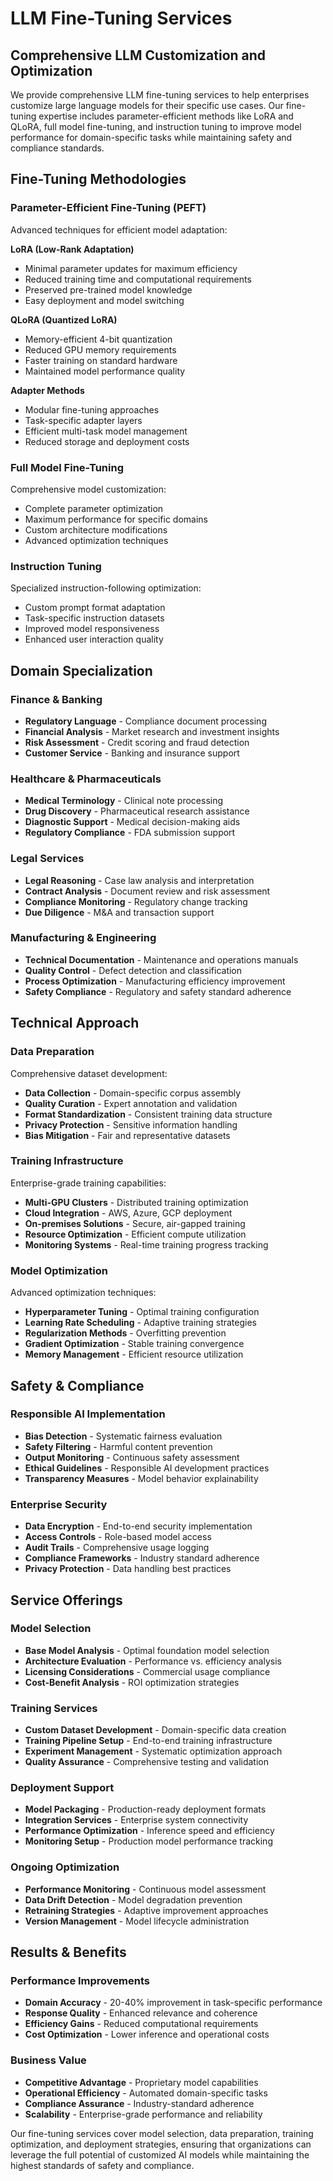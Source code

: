 # LLM Fine-Tuning Services

## Comprehensive LLM Customization and Optimization

We provide comprehensive LLM fine-tuning services to help enterprises customize large language models for their specific use cases. Our fine-tuning expertise includes parameter-efficient methods like LoRA and QLoRA, full model fine-tuning, and instruction tuning to improve model performance for domain-specific tasks while maintaining safety and compliance standards.

## Fine-Tuning Methodologies

### Parameter-Efficient Fine-Tuning (PEFT)
Advanced techniques for efficient model adaptation:

**LoRA (Low-Rank Adaptation)**
- Minimal parameter updates for maximum efficiency
- Reduced training time and computational requirements
- Preserved pre-trained model knowledge
- Easy deployment and model switching

**QLoRA (Quantized LoRA)**
- Memory-efficient 4-bit quantization
- Reduced GPU memory requirements
- Faster training on standard hardware
- Maintained model performance quality

**Adapter Methods**
- Modular fine-tuning approaches
- Task-specific adapter layers
- Efficient multi-task model management
- Reduced storage and deployment costs

### Full Model Fine-Tuning
Comprehensive model customization:
- Complete parameter optimization
- Maximum performance for specific domains
- Custom architecture modifications
- Advanced optimization techniques

### Instruction Tuning
Specialized instruction-following optimization:
- Custom prompt format adaptation
- Task-specific instruction datasets
- Improved model responsiveness
- Enhanced user interaction quality

## Domain Specialization

### Finance & Banking
- **Regulatory Language** - Compliance document processing
- **Financial Analysis** - Market research and investment insights
- **Risk Assessment** - Credit scoring and fraud detection
- **Customer Service** - Banking and insurance support

### Healthcare & Pharmaceuticals
- **Medical Terminology** - Clinical note processing
- **Drug Discovery** - Pharmaceutical research assistance
- **Diagnostic Support** - Medical decision-making aids
- **Regulatory Compliance** - FDA submission support

### Legal Services
- **Legal Reasoning** - Case law analysis and interpretation
- **Contract Analysis** - Document review and risk assessment
- **Compliance Monitoring** - Regulatory change tracking
- **Due Diligence** - M&A and transaction support

### Manufacturing & Engineering
- **Technical Documentation** - Maintenance and operations manuals
- **Quality Control** - Defect detection and classification
- **Process Optimization** - Manufacturing efficiency improvement
- **Safety Compliance** - Regulatory and safety standard adherence

## Technical Approach

### Data Preparation
Comprehensive dataset development:
- **Data Collection** - Domain-specific corpus assembly
- **Quality Curation** - Expert annotation and validation
- **Format Standardization** - Consistent training data structure
- **Privacy Protection** - Sensitive information handling
- **Bias Mitigation** - Fair and representative datasets

### Training Infrastructure
Enterprise-grade training capabilities:
- **Multi-GPU Clusters** - Distributed training optimization
- **Cloud Integration** - AWS, Azure, GCP deployment
- **On-premises Solutions** - Secure, air-gapped training
- **Resource Optimization** - Efficient compute utilization
- **Monitoring Systems** - Real-time training progress tracking

### Model Optimization
Advanced optimization techniques:
- **Hyperparameter Tuning** - Optimal training configuration
- **Learning Rate Scheduling** - Adaptive training strategies
- **Regularization Methods** - Overfitting prevention
- **Gradient Optimization** - Stable training convergence
- **Memory Management** - Efficient resource utilization

## Safety & Compliance

### Responsible AI Implementation
- **Bias Detection** - Systematic fairness evaluation
- **Safety Filtering** - Harmful content prevention
- **Output Monitoring** - Continuous safety assessment
- **Ethical Guidelines** - Responsible AI development practices
- **Transparency Measures** - Model behavior explainability

### Enterprise Security
- **Data Encryption** - End-to-end security implementation
- **Access Controls** - Role-based model access
- **Audit Trails** - Comprehensive usage logging
- **Compliance Frameworks** - Industry standard adherence
- **Privacy Protection** - Data handling best practices

## Service Offerings

### Model Selection
- **Base Model Analysis** - Optimal foundation model selection
- **Architecture Evaluation** - Performance vs. efficiency analysis
- **Licensing Considerations** - Commercial usage compliance
- **Cost-Benefit Analysis** - ROI optimization strategies

### Training Services
- **Custom Dataset Development** - Domain-specific data creation
- **Training Pipeline Setup** - End-to-end training infrastructure
- **Experiment Management** - Systematic optimization approach
- **Quality Assurance** - Comprehensive testing and validation

### Deployment Support
- **Model Packaging** - Production-ready deployment formats
- **Integration Services** - Enterprise system connectivity
- **Performance Optimization** - Inference speed and efficiency
- **Monitoring Setup** - Production model performance tracking

### Ongoing Optimization
- **Performance Monitoring** - Continuous model assessment
- **Data Drift Detection** - Model degradation prevention
- **Retraining Strategies** - Adaptive improvement approaches
- **Version Management** - Model lifecycle administration

## Results & Benefits

### Performance Improvements
- **Domain Accuracy** - 20-40% improvement in task-specific performance
- **Response Quality** - Enhanced relevance and coherence
- **Efficiency Gains** - Reduced computational requirements
- **Cost Optimization** - Lower inference and operational costs

### Business Value
- **Competitive Advantage** - Proprietary model capabilities
- **Operational Efficiency** - Automated domain-specific tasks
- **Compliance Assurance** - Industry-standard adherence
- **Scalability** - Enterprise-grade performance and reliability

Our fine-tuning services cover model selection, data preparation, training optimization, and deployment strategies, ensuring that organizations can leverage the full potential of customized AI models while maintaining the highest standards of safety and compliance.